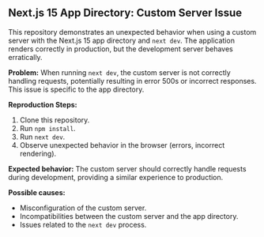 ## Next.js 15 App Directory: Custom Server Issue

This repository demonstrates an unexpected behavior when using a custom server with the Next.js 15 app directory and `next dev`.  The application renders correctly in production, but the development server behaves erratically.

**Problem:**
When running `next dev`, the custom server is not correctly handling requests, potentially resulting in error 500s or incorrect responses.  This issue is specific to the app directory.

**Reproduction Steps:**
1. Clone this repository.
2. Run `npm install`.
3. Run `next dev`.
4. Observe unexpected behavior in the browser (errors, incorrect rendering). 

**Expected behavior:**
The custom server should correctly handle requests during development, providing a similar experience to production. 

**Possible causes:**
- Misconfiguration of the custom server.
- Incompatibilities between the custom server and the app directory.
- Issues related to the `next dev` process.